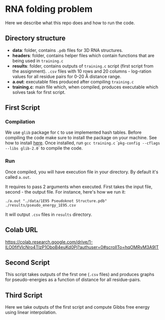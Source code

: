 # RNA folding problem

Here we describe what this repo does and how to run the code.

## Directory structure

- **data**: folder, contains `.pdb` files for 3D RNA structures.
- **headers**: folder, contains helper files which contain functions that are being used in `training.c`
- **results**: folder, contains outputs of `training.c` script (first script from the assignment). `.csv` files with 10 rows and 20 columns - log-ration values for all residue pairs for 0-20 Å distance range.
- **a.out**: executable files produced after compiling `training.c`
- **training.c**: main file which, when compiled, produces executable which solves task for first script.

## First Script

### Compilation

We use `glib` package for `C` to use implemented hash tables. Before compiling the code make sure to install the package on your machine. See how to install [here](https://gitlab.gnome.org/GNOME/glib/).
Once installed, run `gcc training.c` \``pkg-config --cflags --libs glib-2.0`\` to compile the code.

### Run

Once compiled, you will have execution file in your directory. By default it's called `a.out`.

It requires to pass 2 arguments when executed. First takes the input file, second - the output file. For instance, here's how we run it:

`./a.out "./data/1E95 Pseudoknot Structure.pdb" ./results/pseudo_energy_1E95.csv`

It will output `.csv` files in `results` directory.

## Colab URL

https://colab.research.google.com/drive/1-lLO0fifVIcNro4TlzP1OboB4euKd0Pj?authuser=0#scrollTo=hqOMRvM3A9lT

## Second Script

This script takes outputs of the first one (`.csv` files) and produces graphs for pseudo-energies as a function of distance for all residue-pairs.

## Third Script

Here we take outputs of the first script and compute Gibbs free energy using linear interpolation.
